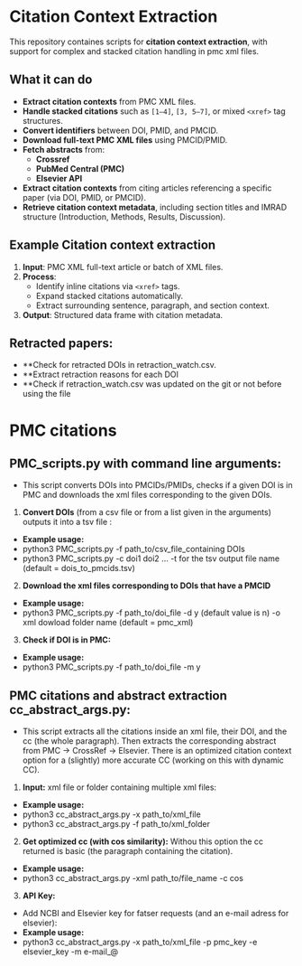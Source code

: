 # Citation Context Extraction

This repository containes scripts for **citation context extraction**, with support for complex and stacked citation handling in pmc xml files.

## What it can do

-  **Extract citation contexts** from PMC XML files.
-  **Handle stacked citations** such as `[1–4]`, `[3, 5–7]`, or mixed `<xref>` tag structures.
-  **Convert identifiers** between DOI, PMID, and PMCID.
-  **Download full-text PMC XML files** using PMCID/PMID.
-  **Fetch abstracts** from:
    - **Crossref**
    - **PubMed Central (PMC)**
    - **Elsevier API**
- **Extract citation contexts** from citing articles referencing a specific paper (via DOI, PMID, or PMCID).
- **Retrieve citation context metadata**, including section titles and IMRAD structure (Introduction, Methods, Results, Discussion).

## Example Citation context extraction

1. **Input**: PMC XML full-text article or batch of XML files.
2. **Process**: 
   - Identify inline citations via `<xref>` tags.
   - Expand stacked citations automatically.
   - Extract surrounding sentence, paragraph, and section context.
3. **Output**: Structured data frame with citation metadata.

## Retracted papers:
-  **Check for retracted DOIs in retraction_watch.csv.
-  **Extract retraction reasons for each DOI 
-  **Check if retraction_watch.csv was updated on the git or not before using the file

# PMC citations 

## PMC_scripts.py with command line arguments:
- This script converts DOIs into PMCIDs/PMIDs, checks if a given DOI is in PMC and downloads the xml files corresponding to the given DOIs. 
1. **Convert DOIs** (from a csv file or from a list given in the arguments) outputs it into a tsv file : 
- **Example usage:**
- python3 PMC_scripts.py -f path_to/csv_file_containing DOIs
- python3 PMC_scripts.py -c doi1 doi2 ... -t for the tsv output file name (default = dois_to_pmcids.tsv)

2. **Download the xml files corresponding to DOIs that have a PMCID** 
- **Example usage:**
- python3 PMC_scripts.py -f path_to/doi_file -d y (default value is n) -o xml dowload folder name (default = pmc_xml)

3. **Check if DOI is in PMC:**
- **Example usage:**
- python3 PMC_scripts.py -f path_to/doi_file -m y
    
##  PMC citations and abstract extraction cc_abstract_args.py: 
- This script extracts all the citations inside an xml file, their DOI, and the cc (the whole paragraph). Then extracts the corresponding abstract from PMC -> CrossRef -> Elsevier. There is an optimized citation context option for a (slightly) more accurate CC (working on this with dynamic CC).

1. **Input:** xml file or folder containing multiple xml files:
- **Example usage:**
- python3 cc_abstract_args.py -x path_to/xml_file 
- python3 cc_abstract_args.py -f path_to/xml_folder  

2. **Get optimized cc (with cos similarity):** Withou this option the cc returned is basic (the paragraph containing the citation).
- **Example usage:**
- python3 cc_abstract_args.py -xml path_to/file_name -c cos

3. **API Key:**
- Add NCBI and Elsevier key for fatser requests (and an e-mail adress for elsevier):
- **Example usage:**
- python3 cc_abstract_args.py -x path_to/xml_file -p pmc_key -e elsevier_key -m e-mail_@
